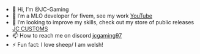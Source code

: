 - 👋 Hi, I’m @JC-Gaming
- 👀 I’m a MLO developer for fivem, see my work [YouTube](https://www.youtube.com/@JCGamingOriginal)
- 💞️ I’m looking to improve my skills, check out my store of public releases [JC CUSTOMS](https://jc-custom-store.tebex.io)
- 📫 How to reach me on discord [jcgaming97](https://discord.gg/9zpwBzwNyy)
- ⚡ Fun fact: I love sheep/ I am welsh!

<!---
JC-Gaming/JC-Gaming is a ✨ special ✨ repository because its `README.md` (this file) appears on your GitHub profile.
You can click the Preview link to take a look at your changes.
--->
